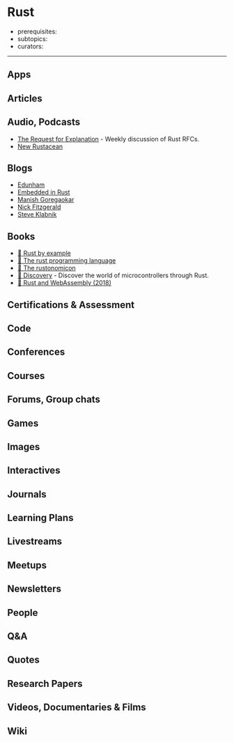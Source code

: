 # Rust

- prerequisites:
- subtopics:
- curators:

------

## Apps

## Articles

## Audio, Podcasts

- [The Request for Explanation](https://request-for-explanation.github.io/podcast/) - Weekly discussion of Rust RFCs.
- [New Rustacean](https://newrustacean.com/)

## Blogs

- [Edunham](http://edunham.net/)
- [Embedded in Rust](http://blog.japaric.io/)
- [Manish Goregaokar](https://manishearth.github.io/)
- [Nick Fitzgerald](http://fitzgeraldnick.com/)
- [Steve Klabnik](http://words.steveklabnik.com/)


## Books

- [📖 Rust by example](http://rustbyexample.com/)
- [📖 The rust programming language](https://doc.rust-lang.org/book/)
- [📖 The rustonomicon](https://doc.rust-lang.org/nomicon/)
- [📖 Discovery](https://japaric.github.io/discovery/README.html#Scope) - Discover the world of microcontrollers through Rust.
- [📖 Rust and WebAssembly (2018)](https://rustwasm.github.io/book/)

## Certifications & Assessment

## Code

## Conferences

## Courses

## Forums, Group chats

## Games

## Images

## Interactives

## Journals

## Learning Plans

## Livestreams

## Meetups

## Newsletters

## People

## Q&A

## Quotes

## Research Papers

## Videos, Documentaries & Films

## Wiki
